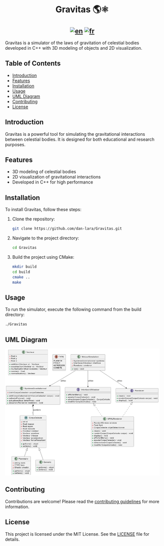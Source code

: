 <div align="center">

<h1>Gravitas 🌎⚛️</h1>

[![en](https://img.shields.io/badge/lang-en-red.svg)](https://github.com/dan-lara/Gravitas/blob/master/README.md)
[![fr](https://img.shields.io/badge/lang-fr-green.svg)](https://github.com/dan-lara/Gravitas/blob/master/README.fr.md)
---

</div>

Gravitas is a simulator of the laws of gravitation of celestial bodies developed in C++ with 3D modeling of objects and 2D visualization.

## Table of Contents
- [Introduction](#introduction)
- [Features](#features)
- [Installation](#installation)
- [Usage](#usage)
- [UML Diagram](#uml-diagram)
- [Contributing](#contributing)
- [License](#license)

## Introduction
Gravitas is a powerful tool for simulating the gravitational interactions between celestial bodies. It is designed for both educational and research purposes.

## Features
- 3D modeling of celestial bodies
- 2D visualization of gravitational interactions
- Developed in C++ for high performance

## Installation
To install Gravitas, follow these steps:
1. Clone the repository:
    ```sh
    git clone https://github.com/dan-lara/Gravitas.git
    ```
2. Navigate to the project directory:
    ```sh
    cd Gravitas
    ```
3. Build the project using CMake:
    ```sh
    mkdir build
    cd build
    cmake ..
    make
    ```

## Usage
To run the simulator, execute the following command from the build directory:
```sh
./Gravitas
```

## UML Diagram
![UML Diagram](docs/classes_uml_mvp.png)

## Contributing
Contributions are welcome! Please read the [contributing guidelines](CONTRIBUTING.md) for more information.

## License
This project is licensed under the MIT License. See the [LICENSE](LICENSE) file for details.
